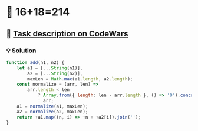# 📝 16+18=214

## 🔗 [Task description on CodeWars](https://www.codewars.com/kata/5effa412233ac3002a9e471d)

### 💡 Solution

```javascript
function add(n1, n2) {
	let a1 = [...String(n1)],
		a2 = [...String(n2)],
		maxLen = Math.max(a1.length, a2.length);
	const normalize = (arr, len) =>
		arr.length < len
			? Array.from({ length: len - arr.length }, () => '0').concat(arr)
			: arr;
	a1 = normalize(a1, maxLen);
	a2 = normalize(a2, maxLen);
	return +a1.map((n, i) => +n + +a2[i]).join('');
}
```
